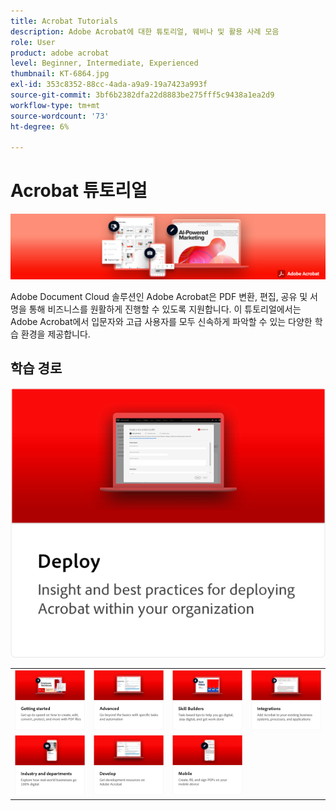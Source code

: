 ```yaml
---
title: Acrobat Tutorials
description: Adobe Acrobat에 대한 튜토리얼, 웨비나 및 활용 사례 모음
role: User
product: adobe acrobat
level: Beginner, Intermediate, Experienced
thumbnail: KT-6864.jpg
exl-id: 353c8352-88cc-4ada-a9a9-19a7423a993f
source-git-commit: 3bf6b2382dfa22d8883be275fff5c9438a1ea2d9
workflow-type: tm+mt
source-wordcount: '73'
ht-degree: 6%

---
```


# Acrobat 튜토리얼

![Acrobat 메인 이미지](assets/Hero_Acrobat.jpg)

Adobe Document Cloud 솔루션인 Adobe Acrobat은 PDF 변환, 편집, 공유 및 서명을 통해 비즈니스를 원활하게 진행할 수 있도록 지원합니다. 이 튜토리얼에서는 Adobe Acrobat에서 입문자와 고급 사용자를 모두 신속하게 파악할 수 있는 다양한 학습 환경을 제공합니다.

## 학습 경로

<table style="table-layout:fixed">
<tr>
  <td>
    <a href="getting-started/getting-started-overview.md">
      <img alt="시작하기" src="assets/acrobat_title_getting_started.png" />
    </a>
  </td>
  <td>
    <a href="advanced-tasks/advanced-tasks-overview.md">
      <img alt="고급 작업" src="assets/acrobat_title_advanced_tasks.png" />
    </a>
  </td>
  <td>
    <a href="skill-builder/skill-builder-webinars.md">
      <img alt="기능 소개" src="assets/acrobat_title_skill_builder.png" />
    </a>
  </td>
  <td>
    <a href="integrate/integrate-overview.md">
      <img alt="통합" src="assets/acrobat_title_integrate.png" />
    </a>
  </td>
</tr>
<tr>
  <td>
    <a href="industry/industry-overview.md">
      <img alt="업계 및 부서" src="assets/acrobat_title_industry.png" />
    </a>
  </td>  
  <td>
    <a href="develop/develop-overview.md">
      <img alt="현상" src="assets/acrobat_title_develop.png" />
    </a>
  </td>
  <a href="deploy/deploy-overview.md">
      <img alt="배포" src="assets/acrobat_title_deploy.png" />
    </a>
  </td>
  <td>
    <a href="mobile/mobile-overview.md">
      <img alt="모바일" src="assets/acrobat_title_mobile.png" />
    </a>
  </td>
</tr>
</table>
